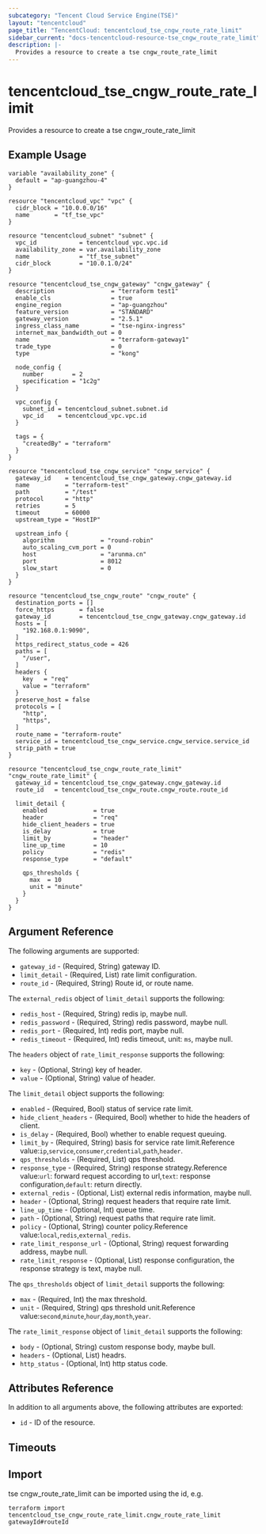 ```yaml
---
subcategory: "Tencent Cloud Service Engine(TSE)"
layout: "tencentcloud"
page_title: "TencentCloud: tencentcloud_tse_cngw_route_rate_limit"
sidebar_current: "docs-tencentcloud-resource-tse_cngw_route_rate_limit"
description: |-
  Provides a resource to create a tse cngw_route_rate_limit
---
```


# tencentcloud_tse_cngw_route_rate_limit

Provides a resource to create a tse cngw_route_rate_limit

## Example Usage

```hcl
variable "availability_zone" {
  default = "ap-guangzhou-4"
}

resource "tencentcloud_vpc" "vpc" {
  cidr_block = "10.0.0.0/16"
  name       = "tf_tse_vpc"
}

resource "tencentcloud_subnet" "subnet" {
  vpc_id            = tencentcloud_vpc.vpc.id
  availability_zone = var.availability_zone
  name              = "tf_tse_subnet"
  cidr_block        = "10.0.1.0/24"
}

resource "tencentcloud_tse_cngw_gateway" "cngw_gateway" {
  description                = "terraform test1"
  enable_cls                 = true
  engine_region              = "ap-guangzhou"
  feature_version            = "STANDARD"
  gateway_version            = "2.5.1"
  ingress_class_name         = "tse-nginx-ingress"
  internet_max_bandwidth_out = 0
  name                       = "terraform-gateway1"
  trade_type                 = 0
  type                       = "kong"

  node_config {
    number        = 2
    specification = "1c2g"
  }

  vpc_config {
    subnet_id = tencentcloud_subnet.subnet.id
    vpc_id    = tencentcloud_vpc.vpc.id
  }

  tags = {
    "createdBy" = "terraform"
  }
}

resource "tencentcloud_tse_cngw_service" "cngw_service" {
  gateway_id    = tencentcloud_tse_cngw_gateway.cngw_gateway.id
  name          = "terraform-test"
  path          = "/test"
  protocol      = "http"
  retries       = 5
  timeout       = 60000
  upstream_type = "HostIP"

  upstream_info {
    algorithm             = "round-robin"
    auto_scaling_cvm_port = 0
    host                  = "arunma.cn"
    port                  = 8012
    slow_start            = 0
  }
}

resource "tencentcloud_tse_cngw_route" "cngw_route" {
  destination_ports = []
  force_https       = false
  gateway_id        = tencentcloud_tse_cngw_gateway.cngw_gateway.id
  hosts = [
    "192.168.0.1:9090",
  ]
  https_redirect_status_code = 426
  paths = [
    "/user",
  ]
  headers {
    key   = "req"
    value = "terraform"
  }
  preserve_host = false
  protocols = [
    "http",
    "https",
  ]
  route_name = "terraform-route"
  service_id = tencentcloud_tse_cngw_service.cngw_service.service_id
  strip_path = true
}

resource "tencentcloud_tse_cngw_route_rate_limit" "cngw_route_rate_limit" {
  gateway_id = tencentcloud_tse_cngw_gateway.cngw_gateway.id
  route_id   = tencentcloud_tse_cngw_route.cngw_route.route_id

  limit_detail {
    enabled             = true
    header              = "req"
    hide_client_headers = true
    is_delay            = true
    limit_by            = "header"
    line_up_time        = 10
    policy              = "redis"
    response_type       = "default"

    qps_thresholds {
      max  = 10
      unit = "minute"
    }
  }
}
```

## Argument Reference

The following arguments are supported:

* `gateway_id` - (Required, String) gateway ID.
* `limit_detail` - (Required, List) rate limit configuration.
* `route_id` - (Required, String) Route id, or route name.

The `external_redis` object of `limit_detail` supports the following:

* `redis_host` - (Required, String) redis ip, maybe null.
* `redis_password` - (Required, String) redis password, maybe null.
* `redis_port` - (Required, Int) redis port, maybe null.
* `redis_timeout` - (Required, Int) redis timeout, unit: `ms`, maybe null.

The `headers` object of `rate_limit_response` supports the following:

* `key` - (Optional, String) key of header.
* `value` - (Optional, String) value of header.

The `limit_detail` object supports the following:

* `enabled` - (Required, Bool) status of service rate limit.
* `hide_client_headers` - (Required, Bool) whether to hide the headers of client.
* `is_delay` - (Required, Bool) whether to enable request queuing.
* `limit_by` - (Required, String) basis for service rate limit.Reference value:`ip`,`service`,`consumer`,`credential`,`path`,`header`.
* `qps_thresholds` - (Required, List) qps threshold.
* `response_type` - (Required, String) response strategy.Reference value:`url`: forward request according to url,`text`: response configuration,`default`: return directly.
* `external_redis` - (Optional, List) external redis information, maybe null.
* `header` - (Optional, String) request headers that require rate limit.
* `line_up_time` - (Optional, Int) queue time.
* `path` - (Optional, String) request paths that require rate limit.
* `policy` - (Optional, String) counter policy.Reference value:`local`,`redis`,`external_redis`.
* `rate_limit_response_url` - (Optional, String) request forwarding address, maybe null.
* `rate_limit_response` - (Optional, List) response configuration, the response strategy is text, maybe null.

The `qps_thresholds` object of `limit_detail` supports the following:

* `max` - (Required, Int) the max threshold.
* `unit` - (Required, String) qps threshold unit.Reference value:`second`,`minute`,`hour`,`day`,`month`,`year`.

The `rate_limit_response` object of `limit_detail` supports the following:

* `body` - (Optional, String) custom response body, maybe bull.
* `headers` - (Optional, List) headrs.
* `http_status` - (Optional, Int) http status code.

## Attributes Reference

In addition to all arguments above, the following attributes are exported:

* `id` - ID of the resource.



## Timeouts

<no value>


## Import

tse cngw_route_rate_limit can be imported using the id, e.g.

```
terraform import tencentcloud_tse_cngw_route_rate_limit.cngw_route_rate_limit gatewayId#routeId
```

